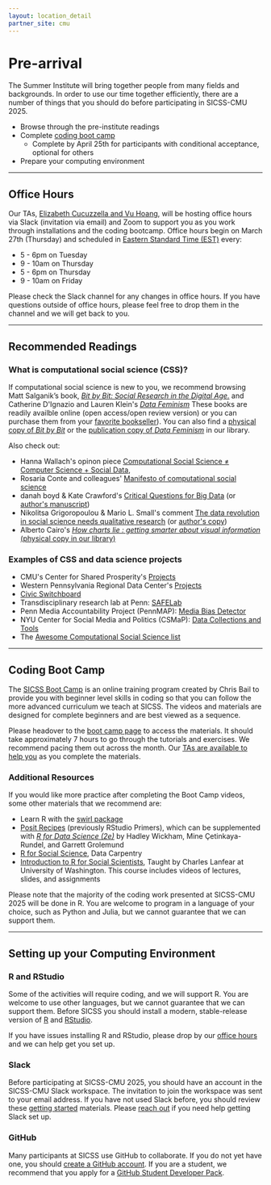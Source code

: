 ```yaml
---
layout: location_detail
partner_site: cmu
---
```


# Pre-arrival

The Summer Institute will bring together people from many fields and backgrounds. In order to use our time together efficiently, there are a number of things that you should do before participating in SICSS-CMU 2025.

- Browse through the pre-institute readings
- Complete [coding boot camp](#coding-boot-camp) 
    - Complete by April 25th for participants with conditional acceptance, optional for others
- Prepare your computing environment

-------------------------

## Office Hours

Our TAs, [Elizabeth Cucuzzella and Vu Hoang](/2025/cmu/people/#teaching_assistants), will be hosting office hours via Slack (invitation via email) and Zoom to support you as you work through installations and the coding bootcamp. Office hours begin on March 27th (Thursday) and scheduled in [Eastern Standard Time (EST)](https://time.is/ET) every: 
- 5 - 6pm on Tuesday
- 9 - 10am on Thursday
- 5 - 6pm on Thursday
- 9 - 10am on Friday 

Please check the Slack channel for any changes in office hours. If you have questions outside of office hours, please feel free to drop them in the channel and we will get back to you. 

-------------------------

## Recommended Readings

### What is computational social science (CSS)?
If computational social science is new to you, we recommend browsing Matt Salganik’s book, *[Bit by Bit: Social Research in the Digital Age.](https://www.bitbybitbook.com/en/1st-ed/preface/)* and Catherine D'Ignazio and Lauren Klein's *[Data Feminism](https://data-feminism.mitpress.mit.edu/)* These books are readily availble online (open access/open review version) or you can purchase them from your [favorite bookseller](https://bookshop.org/)). You can also find a [physical copy of *Bit by Bit*](https://cmu.primo.exlibrisgroup.com/permalink/01CMU_INST/6lpsnm/alma991019580383904436) or the [publication copy of *Data Feminism*](https://cmu.primo.exlibrisgroup.com/permalink/01CMU_INST/6lpsnm/alma991019886231504436) in our library.

Also check out:
- Hanna Wallach's opinon piece [Computational Social Science ≠ Computer Science + Social Data](https://dl.acm.org/doi/10.1145/3132698), 
- Rosaria Conte and colleagues' [Manifesto of computational social science](https://link.springer.com/article/10.1140/epjst/e2012-01697-8)
- danah boyd & Kate Crawford's [Critical Questions for Big Data](https://cmu.primo.exlibrisgroup.com/permalink/01CMU_INST/8lb6it/cdi_proquest_miscellaneous_1315867033) (or [author's manuscript](https://www.researchgate.net/publication/281748849_Critical_questions_for_big_data_Provocations_for_a_cultural_technological_and_scholarly_phenomenon))
- Nikolitsa Grigoropoulou & Mario L. Small's comment [The data revolution in social science needs qualitative research](https://cmu.primo.exlibrisgroup.com/permalink/01CMU_INST/8lb6it/cdi_proquest_miscellaneous_2644938061) (or [author's copy](https://www.socium.uni-bremen.de/about-the-socium/members/nikolitsa-grigoropoulou/publications/?publ=12130))
- Alberto Cairo's *[How charts lie : getting smarter about visual information](https://search.worldcat.org/title/1121263715)* [(physical copy in our library)](https://cmu.primo.exlibrisgroup.com/permalink/01CMU_INST/6lpsnm/alma991019665688004436)

### Examples of CSS and data science projects
- CMU's Center for Shared Prosperity's [Projects](https://www.centerforsharedprosperity.org/projects) 
- Western Pennsylvania Regional Data Center's [Projects](https://www.wprdc.org/en/projects)
- [Civic Switchboard](https://civic-switchboard.github.io/)
- Transdisciplinary research lab at Penn: [SAFELab](https://www.asc.upenn.edu/research/centers/safe-lab) 
-  Penn Media Accountability Project (PennMAP): [Media Bias Detector](https://mediabiasdetector.seas.upenn.edu/)
- NYU Center for Social Media and Politics (CSMaP): [Data Collections and Tools](https://csmapnyu.org/research/data-collections-and-tools)
- The [Awesome Computational Social Science list](https://github.com/sicss-cmu/awesome-computational-social-science?tab=readme-ov-file)

-------------------------

## Coding Boot Camp

The [SICSS Boot Camp](https://sicss.io/boot_camp) is an online training program created by Chris Bail to provide you with beginner level skills in coding so that you can follow the more advanced curriculum we teach at SICSS. The videos and materials are designed for complete beginners and are best viewed as a sequence. 

Please headover to the [boot camp page]((https://sicss.io/boot_camp)) to access the materials. It should take approximately 7 hours to go through the tutorials and exercises. We recommend pacing them out across the month. Our [TAs are available to help you](#office-hours) as you complete the materials.

### Additional Resources

If you would like more practice after completing the Boot Camp videos, some other materials that we recommend are:
- Learn R with the [swirl package](https://swirlstats.com/students.html)
- [Posit Recipes](https://posit.cloud/learn/recipes) (previously RStudio Primers), which can be supplemented with _[R for Data Science (2e)](https://r4ds.hadley.nz/)_ by Hadley Wickham, Mine Çetinkaya-Rundel, and Garrett Grolemund
- [R for Social Science](https://datacarpentry.org/r-socialsci/), Data Carpentry  
- [Introduction to R for Social Scientists](https://clanfear.github.io/CSSS508/), Taught by Charles Lanfear at University of Washington. This course includes videos of lectures, slides, and assignments

Please note that the majority of the coding work presented at SICSS-CMU 2025 will be done in R. You are welcome to program in a language of your choice, such as Python and Julia, but we cannot guarantee that we can support them.

-------------------------

## Setting up your Computing Environment

### R and RStudio

Some of the activities will require coding, and we will support R. You are welcome to use other languages, but we cannot guarantee that we can support them. Before SICSS you should install a modern, stable-release version of [R](https://www.r-project.org/) and [RStudio](https://posit.co/download/rstudio-desktop/). 

If you have issues installing R and RStudio, please drop by our [office hours](#office-hours) and we can help get you set up.

### Slack

Before participating at SICSS-CMU 2025, you should have an account in the SICSS-CMU Slack workspace. The invitation to join the workspace was sent to your email address. If you have not used Slack before, you should review these [getting started](https://slack.com/help/categories/360000049043-Getting-started) materials. Please [reach out](mailto:sicss@andrew.cmu.edu) if you need help getting Slack set up.

### GitHub

Many participants at SICSS use GitHub to collaborate. If you do not yet have one, you should [create a GitHub account](https://github.com/join). If you are a student, we recommend that you apply for a [GitHub Student Developer Pack](https://education.github.com/pack).
